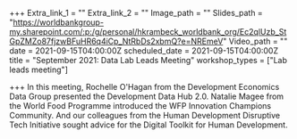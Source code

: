 +++
Extra_link_1 = ""
Extra_link_2 = ""
Image_path = ""
Slides_path = "https://worldbankgroup-my.sharepoint.com/:p:/g/personal/hkrambeck_worldbank_org/Ec2qlUzb_StGpZMZo87fjzwBFuHR6q4iCp_NtRbDs2xbmQ?e=NREmeV"
Video_path = ""
date = 2021-09-15T04:00:00Z
scheduled_date = 2021-09-15T04:00:00Z
title = "September 2021: Data Lab Leads Meeting"
workshop_types = ["Lab leads meeting"]

+++
In this meeting, Rochelle O'Hagan from the Development Economics Data Group presented the Development Data Hub 2.0. Natalie Magee ​from the World Food Programme introduced the WFP Innovation Champions Community. And our colleagues from the Human Development Disruptive Tech Initiative​ sought advice for the Digital Toolkit for Human Development.